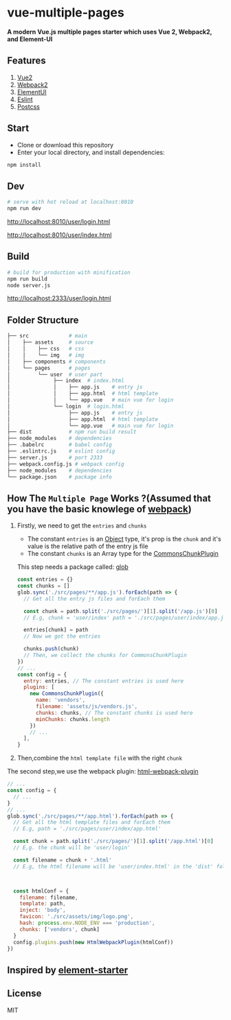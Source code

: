 # vue-multiple-pages

**A modern Vue.js multiple pages starter which uses Vue 2, Webpack2, and Element-UI**

## Features

1. [Vue2](https://github.com/vuejs/vue)
2. [Webpack2](https://github.com/webpack/webpack)
3. [ElementUI](https://github.com/ElemeFE/element)
4. [Eslint](https://github.com/eslint/eslint)
5. [Postcss](https://github.com/postcss/postcss)

## Start

 - Clone or download this repository
 - Enter your local directory, and install dependencies:

``` bash
npm install
```

## Dev

``` bash
# serve with hot reload at localhost:8010
npm run dev

```

[http://localhost:8010/user/login.html](http://localhost:8010/user/login.html)

[http://localhost:8010/user/index.html](http://localhost:8010/user/index.html)

## Build

``` bash
# build for production with minification
npm run build
node server.js
```

[http://localhost:2333/user/login.html](http://localhost:2333/user/login.html)

## Folder Structure

```bash
├── src             # main
│    ├── assets     # source
│    │    ├── css   # css
│    │    └── img   # img
│    ├── components # components
│    └── pages      # pages
│         └── user  # user part
│              ├── index  # index.html
│              │    ├── app.js    # entry js
│              │    ├── app.html  # html template
│              │    └── app.vue   # main vue for login
│              └── login  # login.html
│                   ├── app.js    # entry js
│                   ├── app.html  # html template
│                   └── app.vue   # main vue for login
├── dist            # npm run build result
├── node_modules    # dependencies
├── .babelrc        # babel config
├── .eslintrc.js    # eslint config
├── server.js       # port 2333
├── webpack.config.js # webpack config
├── node_modules    # dependencies
└── package.json    # package info
```

## How The `Multiple Page` Works ?(Assumed that you have the basic knowlege of [webpack](https://github.com/webpack/webpack))

1. Firstly, we need to get the `entries` and `chunks`

    * The constant `entries` is an [Object](https://webpack.js.org/configuration/entry-context/#entry) type, it's prop is the `chunk` and it's value is the relative path of the entry js file
    * The constant `chunks` is an Array type for the [CommonsChunkPlugin](https://webpack.js.org/plugins/commons-chunk-plugin/)

    This step needs a package called: [glob](https://github.com/isaacs/node-glob)
    ```js
    const entries = {}
    const chunks = []
    glob.sync('./src/pages/**/app.js').forEach(path => {
      // Get all the entry js files and forEach them

      const chunk = path.split('./src/pages/')[1].split('/app.js')[0]
      // E.g, chunk = 'user/index' path = './src/pages/user/index/app.js'

      entries[chunk] = path
      // Now we got the entries

      chunks.push(chunk)
      // Then, we collect the chunks for CommonsChunkPlugin
    })
    // ...
    const config = {
      entry: entries, // The constant entries is used here
      plugins: [
        new CommonsChunkPlugin({
          name: 'vendors',
          filename: 'assets/js/vendors.js',
          chunks: chunks, // The constant chunks is used here
          minChunks: chunks.length
        })
        // ...
      ],
    }
    ```

2. Then,combine the `html template file` with the right `chunk`

  The second step,we use the webpack plugin: [html-webpack-plugin](https://github.com/jantimon/html-webpack-plugin)

  ```js
  // ...
  const config = {
    // ...
  }
  // ...
  glob.sync('./src/pages/**/app.html').forEach(path => {
    // Get all the html template files and forEach them
    // E.g, path = './src/pages/user/index/app.html'

    const chunk = path.split('./src/pages/')[1].split('/app.html')[0]
    // E,g. the chunk will be 'user/login'

    const filename = chunk + '.html'
    // E.g, the html filename will be 'user/index.html' in the 'dist' folder



    const htmlConf = {
      filename: filename,
      template: path,
      inject: 'body',
      favicon: './src/assets/img/logo.png',
      hash: process.env.NODE_ENV === 'production',
      chunks: ['vendors', chunk]
    }
    config.plugins.push(new HtmlWebpackPlugin(htmlConf))
  })
  ```

## Inspired by [element-starter](https://github.com/ElementUI/element-starter)

## License

MIT
